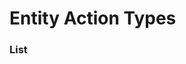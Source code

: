 # Entity Action Types



### List
<!---
* [Execute Action](entity_action_types/execute_action.md)
* [Open Choice Screen](entity_action_types/open_choice_screen.md)
* [Sleep](entity_action_types/sleep.md)
* [Use Internal Block](entity_action_types/use_internal_block.md)
-->